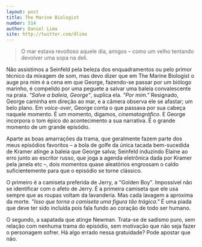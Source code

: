 ```yaml
--- 
layout: post
title: The Marine Biologist
number: 514
author: Daniel Lima
site: http://twitter.com/dlima
---
```


> O mar estava revoltoso aquele dia, amigos – como um velho tentando devolver uma sopa na deli.

Não assistimos a Seinfeld pela beleza dos enquadramentos ou pelo primor técnico da mixagem de som, mas devo dizer que em The Marine Biologist o auge pra mim é a cena em que George, fazendo-se passar por um biólogo marinho, é compelido por uma peguete a salvar uma baleia convalescente na praia. *"Salve a baleia, George"*, suplica ela. *"Por mim."* Resignado, George caminha em direção ao mar, e a câmera observa ele se afastar; um belo plano. Em *voice-over*, George conta o que passava por sua cabeça naquele momento. É um momento, digamos, *cinematográfico*. E George incorpora o tom épico do acontecimento a sua narrativa. É o grande momento de um grande episódio.

Aparte as boas amarrações da trama, que geralmente fazem parte dos meus episódios favoritos – a bola de golfe da única tacada bem-sucedida de Kramer atinge a baleia que George salva; Seinfeld induzindo Elaine ao erro junto ao escritor russo, que joga a agenda eletrônica dada por Kramer pela janela etc –, dois momentos quase aleatórios engrossam o caldo suficientemente para que o episódio se torne clássico. 

O primeiro é a camiseta preferida de Jerry, a "Golden Boy". Impossível não se identificar com o afeto de Jerry. É a primeira camiseta que ele usa sempre que as roupas voltam da lavanderia. Mas cada lavagem a aproxima da morte. *"Isso que torna a camiseta uma figura tão trágica."* É uma piada que deve ter sido incluída pois fala fundo ao coração de todo ser humano.

O segundo, a sapatada que atinge Newman. Trata-se de sadismo puro, sem relação com nenhuma trama do episódio, sem motivação que não seja fazer o personagem sofrer. Há algo errado nessa gratuidade? Pode apostar que não. 